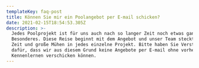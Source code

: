 ```yaml
---
templateKey: faq-post
title: Können Sie mir ein Poolangebot per E-mail schicken?
date: 2021-02-15T18:54:53.305Z
description: >-
  Jedes Poolprojekt ist für uns auch nach so langer Zeit noch etwas ganz
  Besonderes. Diese Reise beginnt mit dem Angebot und unser Team steckt viel
  Zeit und große Mühen in jedes einzelne Projekt. Bitte haben Sie Verständnis
  dafür, dass wir aus diesem Grund keine Angebote per E-mail ohne vorheriges
  Kennenlernen verschicken können.
---
```


